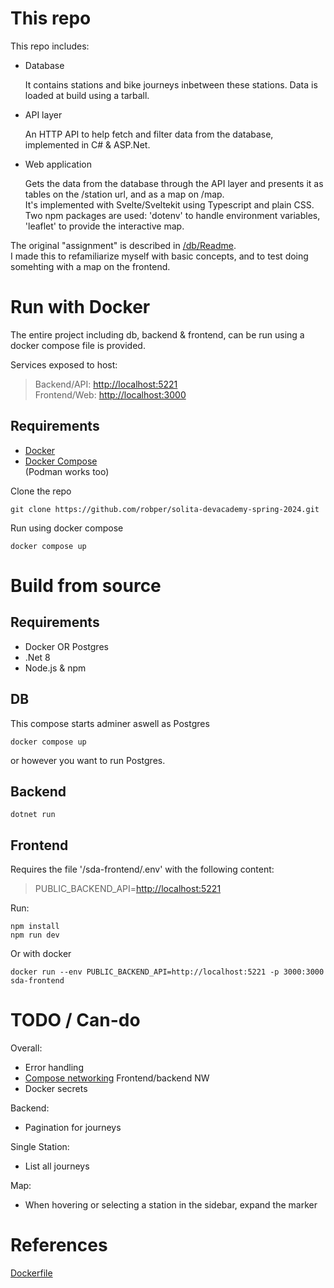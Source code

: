 # This repo

This repo includes:

- Database

    It contains stations and bike journeys inbetween these stations.
    Data is loaded at build using a tarball.
- API layer

    An HTTP API to help fetch and filter data from the database, implemented in C# & ASP.Net.
- Web application

    Gets the data from the database through the API layer and presents it as tables on the /station url, and as a map on /map.  
    It's implemented with Svelte/Sveltekit using Typescript and plain CSS.  
    Two npm packages are used: 'dotenv' to handle environment variables, 'leaflet' to provide the interactive map.

The original "assignment" is described in [/db/Readme](https://github.com/robper/solita-devacademy-spring-2024/blob/master/db/README.md).  
I made this to refamiliarize myself with basic concepts, and to test doing somehting with a map on the frontend.

# Run with Docker

The entire project including db, backend & frontend, can be run using a docker compose file is provided.

Services exposed to host:  

>Backend/API: <http://localhost:5221>  
>Frontend/Web: <http://localhost:3000>

## Requirements

- [Docker](https://www.docker.com/community-edition#/download)
- [Docker Compose](https://docs.docker.com/compose/install/)  
(Podman works too)

Clone the repo

    git clone https://github.com/robper/solita-devacademy-spring-2024.git

Run using docker compose

    docker compose up

# Build from source

## Requirements

- Docker OR Postgres
- .Net 8
- Node.js & npm

## DB

This compose starts adminer aswell as Postgres

    docker compose up

or however you want to run Postgres.

## Backend

    dotnet run

## Frontend

Requires the file '/sda-frontend/.env' with the following content:

>PUBLIC_BACKEND_API=<http://localhost:5221>

Run:

    npm install
    npm run dev

Or with docker

    docker run --env PUBLIC_BACKEND_API=http://localhost:5221 -p 3000:3000 sda-frontend

# TODO / Can-do

Overall:

- Error handling
- [Compose networking](https://docs.docker.com/compose/networking/) Frontend/backend NW
- Docker secrets

Backend:

- Pagination for journeys

Single Station:

- List all journeys

Map:

- When hovering or selecting a station in the sidebar, expand the marker

# References

[Dockerfile](https://gist.github.com/aradalvand/04b2cad14b00e5ffe8ec96a3afbb34fb)

